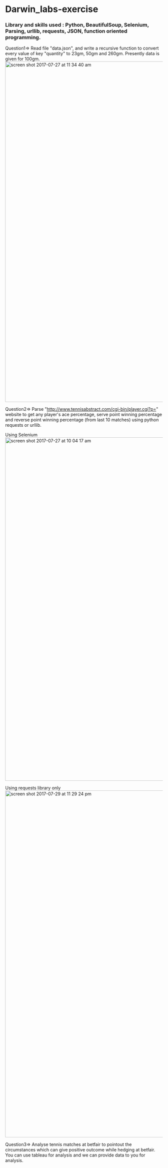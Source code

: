 # Darwin_labs-exercise

### Library and skills used : Python, BeautifulSoup, Selenium, Parsing, urllib, requests, JSON, function oriented programming. 


Question1=> Read file "data.json", and write a recursive function to convert every value of key "quantity" to 23gm, 50gm and 260gm. Presently data is given for 100gm.
<img width="1088" alt="screen shot 2017-07-27 at 11 34 40 am" src="https://user-images.githubusercontent.com/11708565/28656644-b65ff500-72c0-11e7-8b5f-1b61b32dc50a.png">



Question2=> Parse "http://www.tennisabstract.com/cgi-bin/player.cgi?p=<playername>" website to get any player's ace percentage, serve point winning percentage and reverse point winning percentage (from last 10 matches) using python requests or urllib.

Using Selenium 
<img width="1097" alt="screen shot 2017-07-27 at 10 04 17 am" src="https://user-images.githubusercontent.com/11708565/28656592-79f2aab8-72c0-11e7-9a52-c6cc91668288.png">


Using requests library only
<img width="1108" alt="screen shot 2017-07-29 at 11 29 24 pm" src="https://user-images.githubusercontent.com/11708565/28747152-d9923226-74b5-11e7-92b9-ccc9b2c26b5d.png">


Question3=> Analyse tennis matches at betfair to pointout the circumstances which can give positive outcome while hedging at betfair. You can use tableau for analysis and we can provide data to you for analysis.

